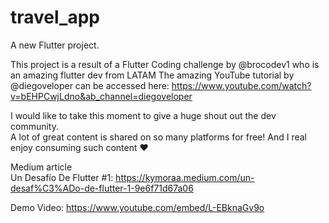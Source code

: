 # travel_app

A new Flutter project. <br>

This project is a result of a Flutter Coding challenge by @brocodev1 who is an amazing flutter dev from LATAM
The amazing YouTube tutorial by @diegoveloper can be accessed here: https://www.youtube.com/watch?v=bEHPCwjLdno&ab_channel=diegoveloper

I would like to take this moment to give a huge shout out the dev community. <br>
A lot of great content is shared on so many platforms for free! And I real enjoy consuming such content ❤

Medium article <br>
Un Desafío De Flutter #1: https://kymoraa.medium.com/un-desaf%C3%ADo-de-flutter-1-9e6f71d67a06

Demo Video: https://www.youtube.com/embed/L-EBknaGv9o 
